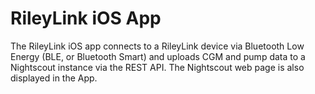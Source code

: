 # RileyLink iOS App

The RileyLink iOS app connects to a RileyLink device via Bluetooth Low Energy (BLE, or Bluetooth Smart) and uploads CGM and pump 
data to a Nightscout instance via the REST API. The Nightscout web page is also displayed in the App.

